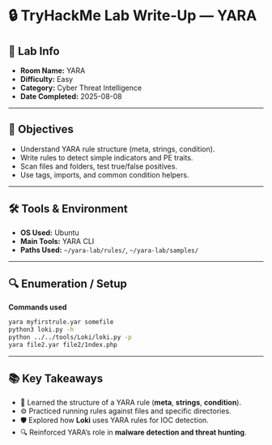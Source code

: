 # 🔒 TryHackMe Lab Write-Up — YARA

## 🧾 Lab Info
- **Room Name:** YARA
- **Difficulty:** Easy
- **Category:** Cyber Threat Intelligence
- **Date Completed:** 2025-08-08

---

## 🎯 Objectives
- Understand YARA rule structure (meta, strings, condition).
- Write rules to detect simple indicators and PE traits.
- Scan files and folders, test true/false positives.
- Use tags, imports, and common condition helpers.

---

## 🛠️ Tools & Environment
- **OS Used:** Ubuntu
- **Main Tools:** YARA CLI
- **Paths Used:** `~/yara-lab/rules/`, `~/yara-lab/samples/`

---

## 🔍 Enumeration / Setup

**Commands used**
```bash
yara myfirstrule.yar somefile
python3 loki.py -h
python ../../tools/Loki/loki.py -p
yara file2.yar file2/1ndex.php
```
---

## 📚 Key Takeaways
- 📌 Learned the structure of a YARA rule (**meta**, **strings**, **condition**).  
- ⚙️ Practiced running rules against files and specific directories.  
- 🛡️ Explored how **Loki** uses YARA rules for IOC detection.  
- 🔍 Reinforced YARA’s role in **malware detection and threat hunting**.  
